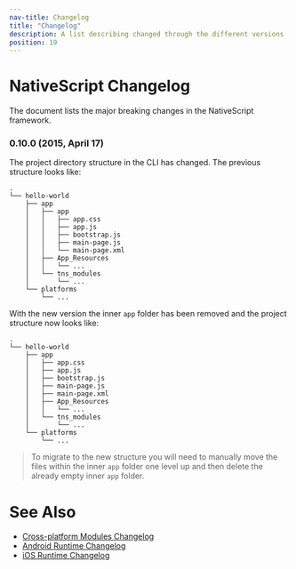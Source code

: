 ```yaml
---
nav-title: Changelog
title: "Changelog"
description: A list describing changed through the different versions
position: 19
---
```


# NativeScript Changelog

The document lists the major breaking changes in the NativeScript framework.

### 0.10.0 (2015, April 17)

The project directory structure in the CLI has changed. The previous structure looks like:

```
.
└── hello-world
    ├── app
    │   ├── app
    │   │   ├── app.css
    │   │   ├── app.js
    │   │   ├── bootstrap.js
    │   │   ├── main-page.js
    │   │   └── main-page.xml
    │   ├── App_Resources
    │   │   └── ...
    │   └── tns_modules
    │       └── ...
    └── platforms
        └── ...
```
With the new version the inner `app` folder has been removed and the project structure now looks like:

```
.
└── hello-world
    ├── app
    │   ├── app.css
    │   ├── app.js
    │   ├── bootstrap.js
    │   ├── main-page.js
    │   ├── main-page.xml
    │   ├── App_Resources
    │   │   └── ...
    │   └── tns_modules
    │       └── ...
    └── platforms
        └── ...
```

>To migrate to the new structure you will need to manually move the files within the inner `app` folder one level up and then delete the already empty inner `app` folder.

# See Also

* [Cross-platform Modules Changelog](https://github.com/NativeScript/NativeScript/blob/master/CHANGELOG.md)
* [Android Runtime Changelog](https://github.com/NativeScript/android-runtime/blob/master/CHANGELOG.md)
* [iOS Runtime Changelog](https://github.com/NativeScript/ios-runtime/blob/master/CHANGELOG.md)